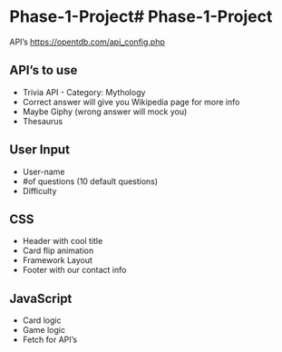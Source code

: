 # Phase-1-Project# Phase-1-Project

API’s
https://opentdb.com/api_config.php
## API’s to use
-	Trivia API - Category: Mythology
-	Correct answer will give you Wikipedia page for more info
-	Maybe Giphy (wrong answer will mock you)
-	Thesaurus 

## User Input
-	User-name
-	#of questions (10 default questions)
-	Difficulty

## CSS
-	Header with cool title
-	Card flip animation
-	Framework Layout
-	Footer with our contact info

## JavaScript
-	Card logic
-	Game logic
-	Fetch for API’s
